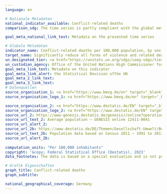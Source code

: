 ```yaml
---
language: en    

# Nationale Metadaten    
national_indicator_available: Conflict-related deaths    
comparison_sdg: The time series is partly compliant with the global metadata.    

goal_meta_national_link_text: Metadata on the presented time series    

# Globale Metadaten    
indicator_name: Conflict-related deaths per 100,000 population, by sex, age and cause    
target_name: Significantly reduce all forms of violence and related death rates everywhere    
un_designated_tier: <a href="https://unstats.un.org/sdgs/iaeg-sdgs/tier-classification/" title="Click here for more information on the UN tier classification."  target="_blank" onclick="return confirm_alert(this);">Tier II</a>    
un_custodian_agency: Office of the United Nations High Commissioner for Human Rights (OHCHR)    
goal_meta_link_text: Metadata on this indicator    
goal_meta_link_alert: the Statistical Devision ofthe UN    
goal_meta_2_link_text:     
goal_meta_3_link_text:         
# Datenquellen
source_organisation_1: <a href="https://www.bmvg.de/en" target="_blank" onclick="return confirm_alert('');"> Federal Ministry of Defence </a>
source_organisation_logo_1: <a href="https://www.bmvg.de/en" target="_blank" onclick="return confirm_alert('');"><img src="https://g205sdgs.github.io/sdg-indicators/public/OrgImgEn/bmvg.png" alt="Logo bmvg" style="height:60px; width:148px"/></a>

source_organisation_2: <a href="https://www.destatis.de/EN" target="_blank"> Federal Statistical Office (Destatis) </a>
source_organisation_logo_2: <a href="https://www.destatis.de/EN" target="_blank"><img src="https://g205sdgs.github.io/sdg-indicators/public/OrgImgEn/destatis.png" alt="Logo destatis" style="height:60px; width:148px"/></a>
source_url_2: https://www-genesis.destatis.de/genesis//online?operation=table&code=12411-0041&bypass=true&levelindex=1&levelid=1639396599054#abreadcrumb
source_url_text_2: Average population – GENESIS online 12411-0041
source_url_alert_2: 
source_url_2b: https://www.destatis.de/DE/Themen/Gesellschaft-Umwelt/Bevoelkerung/Bevoelkerungsstand/_inhalt.html#sprg233540
source_url_text_2b: Population data based on Census 2011 – 1991 to 2011 (only available in German)
source_url_alert_2b: 
    
computation_units: "Per 100,000 inhabitants"    
copyright: '&copy; Federal Statistical Office (Destatis), 2023'    
data_footnotes: The data is based on a special evaluation and is not publicly available.<br>• For 2010, the population was calculated backwards using the 2011 census and migration, birth and death statistics.    

# Grafik Eigenschaften    
graph_title: Conflict-related deaths
graph_subtitle:     

national_geographical_coverage: Germany    
---
```


<span></span>